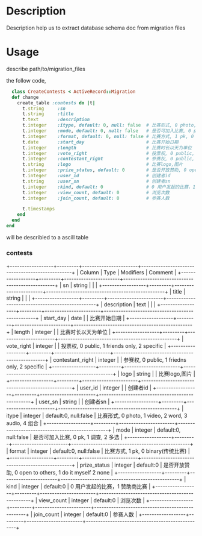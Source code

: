 Description
==========

Description help us to extract database schema doc from migration files


Usage
==========

describe path/to/migration_files

the follow code, 
```ruby
  class CreateContests < ActiveRecord::Migration
  def change
    create_table :contests do |t|
      t.string     :sn
      t.string     :title
      t.text       :description
      t.integer    :itype, default: 0, null: false  # 比赛形式, 0 photo, 1 video, 2 word, 3 audio, 4 组合
      t.integer    :mode, default: 0, null: false   # 是否可加入比赛, 0 pk, 1 调查, 2 多选
      t.integer    :format, default: 0, null: false # 比赛方式, 1 pk, 0 binary(传统比赛)
      t.date       :start_day                       # 比赛开始日期
      t.integer    :length                          # 比赛时长以天为单位
      t.integer    :vote_right                      # 投票权, 0 public, 1 friends only, 2 specific
      t.integer    :contestant_right                # 参赛权, 0 public, 1 friedns only, 2 specific
      t.string     :logo                            # 比赛logo,图片
      t.integer    :prize_status, default: 0        # 是否开放赞助, 0 open to others, 1 do it myself 2 none
      t.integer    :user_id                         # 创建者id
      t.string     :user_sn                         # 创建者sn
      t.integer    :kind, default: 0                # 0 用户发起的比赛，1 赞助商比赛
      t.integer    :view_count, default: 0          # 浏览次数
      t.integer    :join_count, default: 0          # 参赛人数

      t.timestamps
    end
  end
end

```

will be describled to a ascill table

### contests ###
+------------------+---------+-----------------------+-------------------------------------------------+
| Column           | Type    | Modifiers             | Comment                                         |
+------------------+---------+-----------------------+-------------------------------------------------+
| sn               | string  |                       |                                                 |
+------------------+---------+-----------------------+-------------------------------------------------+
| title            | string  |                       |                                                 |
+------------------+---------+-----------------------+-------------------------------------------------+
| description      | text    |                       |                                                 |
+------------------+---------+-----------------------+-------------------------------------------------+
| start_day        | date    |                       | 比赛开始日期                                          |
+------------------+---------+-----------------------+-------------------------------------------------+
| length           | integer |                       | 比赛时长以天为单位                                       |
+------------------+---------+-----------------------+-------------------------------------------------+
| vote_right       | integer |                       | 投票权, 0 public, 1 friends only, 2 specific       |
+------------------+---------+-----------------------+-------------------------------------------------+
| contestant_right | integer |                       | 参赛权, 0 public, 1 friedns only, 2 specific       |
+------------------+---------+-----------------------+-------------------------------------------------+
| logo             | string  |                       | 比赛logo,图片                                       |
+------------------+---------+-----------------------+-------------------------------------------------+
| user_id          | integer |                       | 创建者id                                           |
+------------------+---------+-----------------------+-------------------------------------------------+
| user_sn          | string  |                       | 创建者sn                                           |
+------------------+---------+-----------------------+-------------------------------------------------+
| itype            | integer | default:0, null:false | 比赛形式, 0 photo, 1 video, 2 word, 3 audio, 4 组合   |
+------------------+---------+-----------------------+-------------------------------------------------+
| mode             | integer | default:0, null:false | 是否可加入比赛, 0 pk, 1 调查, 2 多选                       |
+------------------+---------+-----------------------+-------------------------------------------------+
| format           | integer | default:0, null:false | 比赛方式, 1 pk, 0 binary(传统比赛)                      |
+------------------+---------+-----------------------+-------------------------------------------------+
| prize_status     | integer | default:0             | 是否开放赞助, 0 open to others, 1 do it myself 2 none |
+------------------+---------+-----------------------+-------------------------------------------------+
| kind             | integer | default:0             | 0 用户发起的比赛，1 赞助商比赛                               |
+------------------+---------+-----------------------+-------------------------------------------------+
| view_count       | integer | default:0             | 浏览次数                                            |
+------------------+---------+-----------------------+-------------------------------------------------+
| join_count       | integer | default:0             | 参赛人数                                            |
+------------------+---------+-----------------------+-------------------------------------------------+

